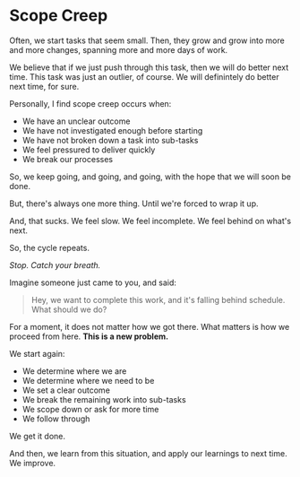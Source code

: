# Scope Creep

Often, we start tasks that seem small. Then, they grow and grow into more and more changes, spanning more and more days of work.

We believe that if we just push through this task, then we will do better next time. This task was just an outlier, of course. We will definintely do better next time, for sure.

Personally, I find scope creep occurs when:

- We have an unclear outcome
- We have not investigated enough before starting
- We have not broken down a task into sub-tasks
- We feel pressured to deliver quickly
- We break our processes

So, we keep going, and going, and going, with the hope that we will soon be done.

But, there's always one more thing. Until we're forced to wrap it up.

And, that sucks. We feel slow. We feel incomplete. We feel behind on what's next.

So, the cycle repeats.

_Stop. Catch your breath._

Imagine someone just came to you, and said:

> Hey, we want to complete this work, and it's falling behind schedule. What should we do?

For a moment, it does not matter how we got there. What matters is how we proceed from here. **This is a new problem.**

We start again:

- We determine where we are
- We determine where we need to be
- We set a clear outcome
- We break the remaining work into sub-tasks
- We scope down or ask for more time
- We follow through

We get it done.

And then, we learn from this situation, and apply our learnings to next time. We improve.
